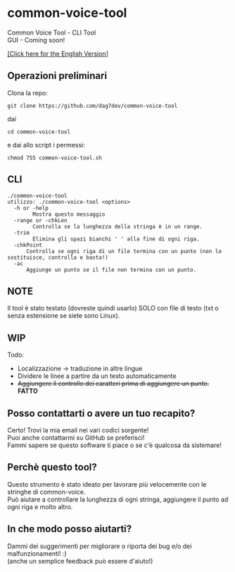# common-voice-tool
Common Voice Tool - CLI Tool <br>
GUI - Coming soon!<br>

[[Click here for the English Version]](README.md)

## Operazioni preliminari

Clona la repo:

```
git clone https://github.com/dag7dev/common-voice-tool
```

dai

```
cd common-voice-tool
```
e dai allo script i permessi:

```
chmod 755 common-voice-tool.sh
```

## CLI

```
./common-voice-tool
utilizzo: ./common-voice-tool <options>
  -h or -help
    	Mostra questo messaggio
  -range or -chkLen
    	Controlla se la lunghezza della stringa è in un range.
  -trim
    	Elimina gli spazi bianchi ' ' alla fine di ogni riga.
  -chkPoint
      Controlla se ogni riga di un file termina con un punto (non lo sostituisce, controlla e basta!)
  -ac
      Aggiunge un punto se il file non termina con un punto.
```
## NOTE
Il tool è stato testato (dovreste quindi usarlo) SOLO con file di testo (txt o senza estensione se siete sono Linux).

## WIP

Todo:
- Localizzazione -> traduzione in altre lingue
- Dividere le linee a partire da un testo automaticamente
- ~~Aggiungere il controllo dei caratteri prima di aggiungere un punto.~~ **FATTO**

## Posso contattarti o avere un tuo recapito?
Certo! Trovi la mia email nei vari codici sorgente!<br>
Puoi anche contattarmi su GitHub se preferisci!<br>
Fammi sapere se questo software ti piace o se c'è qualcosa da sistemare!<br>

## Perchè questo tool?
Questo strumento è stato ideato per lavorare più velocemente con le stringhe di common-voice.<br>
Può aiutare a controllare la lunghezza di ogni stringa, aggiungere il punto ad ogni riga e molto altro.<br>

## In che modo posso aiutarti?
Dammi dei suggerimenti per migliorare o riporta dei bug e/o dei malfunzionamenti! :) <br>
(anche un semplice feedback può essere d'aiuto!) <br>

